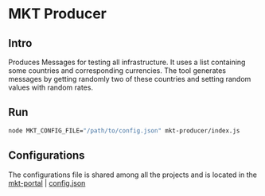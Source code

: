 # MKT Producer

## Intro

Produces Messages for testing all infrastructure. It uses a list containing some countries and corresponding currencies. The tool generates messages by getting randomly two of these countries and setting random values with random rates.

## Run

```bash
node MKT_CONFIG_FILE="/path/to/config.json" mkt-producer/index.js
```

## Configurations

The configurations file is shared among all the projects and is located in the [mkt-portal](https://github.com/mcmartins/mkt-portal) | [config.json](https://github.com/mcmartins/mkt-portal/blob/master/config.json)
